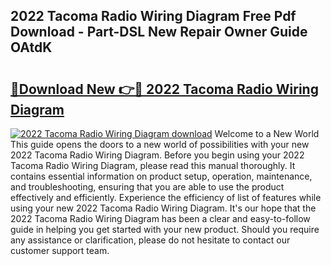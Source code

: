 ## 2022 Tacoma Radio Wiring Diagram Free Pdf Download - Part-DSL New Repair Owner Guide OAtdK

# <h2><a href="http://dfi9q87.blite.top/?on=2022+Tacoma+Radio+Wiring+Diagram">🔗Download New 👉🔴 2022 Tacoma Radio Wiring Diagram</a></h2>

[![2022 Tacoma Radio Wiring Diagram download](https://i.imgur.com/lujVjoI.png)](http://dfi9q87.blite.top/?on=2022+Tacoma+Radio+Wiring+Diagram)
Welcome to a New World This guide opens the doors to a new world of possibilities with your new 2022 Tacoma Radio Wiring Diagram. Before you begin using your 2022 Tacoma Radio Wiring Diagram, please read this manual thoroughly. It contains essential information on product setup, operation, maintenance, and troubleshooting, ensuring that you are able to use the product effectively and efficiently. Experience the efficiency of list of features while using your new 2022 Tacoma Radio Wiring Diagram. It's our hope that the 2022 Tacoma Radio Wiring Diagram has been a clear and easy-to-follow guide in helping you get started with your new product. Should you require any assistance or clarification, please do not hesitate to contact our customer support team.
